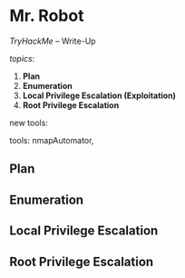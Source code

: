 # Mr. Robot

_TryHackMe_ – Write-Up

_topics_: 

1. **Plan**
2. **Enumeration**
3. **Local Privilege Escalation \(Exploitation\)**
4. **Root Privilege Escalation**

new tools: 

tools: nmapAutomator, 

## Plan

## Enumeration

## Local Privilege Escalation

## Root Privilege Escalation

